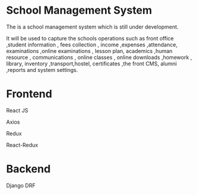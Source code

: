 # School Management System

The is a school management system which is still under development.

It will be used to capture the schools operations such as front office ,student information ,
fees collection , income ,expenses ,attendance, examinations ,online examinations , lesson plan,
academics ,human resource , communications , online classes , online downloads ,homework , library,
inventory ,transport,hostel, certificates ,the front CMS, alumni ,reports and system settings.

# Frontend

React JS

Axios

Redux

React-Redux

# Backend

Django DRF
